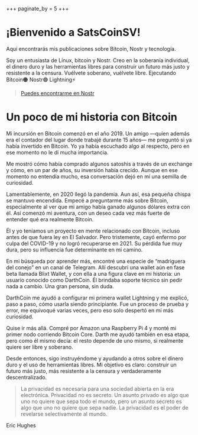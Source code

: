 +++
paginate_by = 5
+++

# ¡Bienvenido a SatsCoinSV!

Aquí encontrarás mis publicaciones sobre Bitcoin, Nostr y tecnología.

Soy un entusiasta de Linux, bitcoin y Nostr. Creo en la soberanía individual, el dinero duro y las herramientas libres para construir un futuro más justo y resistente a la censura.
Vuélvete soberano, vuélvete libre. Ejecutando Bitcoin🟠 Nostr🟣 Lightning⚡️

> [Puedes encontrarme en Nostr](https://njump.me/nprofile1qqsx9lwepa997ss4pzslc3c3t0jg2rd8ntyzru6wef2phxxe3jzz3cqpz4mhxue69uhhyetvv9ujuerpd46hxtnfduhsz9nhwden5te0wfjkccte9ekk7um5wgh8qatz9uq32amnwvaz7tmwdaehgu3wdau8gu3wv3jhvtcm832tj)


<h1>Un poco de mi historia con Bitcoin</h1>

Mi incursión en Bitcoin comenzó en el año 2019. Un amigo —quien además era el contador del lugar donde trabajé durante 15 años— me preguntó si ya había invertido en Bitcoin. Yo ya había escuchado algo al respecto, pero en ese momento no le di mucha importancia.

Me mostró cómo había comprado algunos satoshis a través de un exchange y cómo, en un par de años, su inversión había crecido. Aunque en ese momento no entendía mucho, esa conversación dejó en mí una semilla de curiosidad.

Lamentablemente, en 2020 llegó la pandemia. Aun así, esa pequeña chispa se mantuvo encendida. Empecé a preguntarme más sobre Bitcoin, especialmente al ver que mi amigo había ganado algunos dólares extra con él. Así comenzó mi aventura, con un deseo cada vez más fuerte de entender qué era realmente Bitcoin.

Él y yo teníamos un proyecto en mente relacionado con Bitcoin, incluso antes de que fuera ley en El Salvador. Pero tristemente, cayó enfermo por culpa del COVID-19 y no logró recuperarse en 2021. Su pérdida fue muy dura, pero su influencia fue determinante en mi camino.

En mi búsqueda por aprender más, encontré una especie de “madriguera del conejo” en un canal de Telegram. Allí descubrí una wallet aún en fase beta llamada Blixt Wallet, y con ella a una figura clave en mi historia: un usuario conocido como DarthCoin. Él brindaba soporte técnico sin pedir nada a cambio. Una gran persona, sin duda.

DarthCoin me ayudó a configurar mi primera wallet Lightning y me explicó, paso a paso, cómo usarla siendo principiante. Fue un proceso de prueba y error, me equivoqué varias veces, pero eso solo despertó en mí más curiosidad.

Quise ir más allá. Compré por Amazon una Raspberry Pi 4 y monté mi primer nodo corriendo Bitcoin Core. Darth me ayudó también en esa etapa, pero como él mismo decía: el resto depende de uno mismo, si realmente quiere ser libre y soberano.

Desde entonces, sigo instruyéndome y ayudando a otros sobre el dinero duro y el uso de herramientas libres. Mi objetivo es claro: construir un futuro más justo, más resistente a la censura y verdaderamente descentralizado.

>La privacidad es necesaria para una sociedad abierta en la era electrónica. Privacidad no es secreto. Un asunto privado es algo que uno no quiere que sepa todo el mundo, pero un asunto secreto es algo que uno no quiere que sepa nadie. La privacidad es el poder de revelarse selectivamente al mundo.

Eric Hughes
